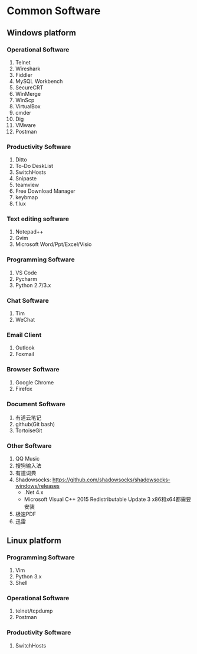 # Common Software

## Windows platform

### Operational Software

1. Telnet
2. Wireshark
3. Fiddler
4. MySQL Workbench
5. SecureCRT
6. WinMerge
7. WinScp
8. VirtualBox
9. cmder
10. Dig
11. VMware
12. Postman

### Productivity Software

1. Ditto
2. To-Do DeskList
3. SwitchHosts
4. Snipaste
5. teamview
6. Free Download Manager
7. keybmap
8. f.lux

### Text editing software

1. Notepad++
2. Gvim
3. Microsoft Word/Ppt/Excel/Visio

### Programming Software

1. VS Code
2. Pycharm
3. Python 2.7/3.x

### Chat Software

1. Tim
2. WeChat

### Email Client

1. Outlook
2. Foxmail

### Browser Software

1. Google Chrome
2. Firefox

### Document Software

1. 有道云笔记
2. github(Git bash)
3. TortoiseGit

### Other Software

1. QQ Music
2. 搜狗输入法
3. 有道词典
4. Shadowsocks: <https://github.com/shadowsocks/shadowsocks-windows/releases>
   - .Net 4.x
   - Microsoft Visual C++ 2015 Redistributable Update 3   x86和x64都需要安装
5. 极速PDF
6. 迅雷

## Linux platform

### Programming Software

1. Vim
2. Python 3.x
3. Shell

### Operational Software

1. telnet/tcpdump
2. Postman

### Productivity Software

1. SwitchHosts
